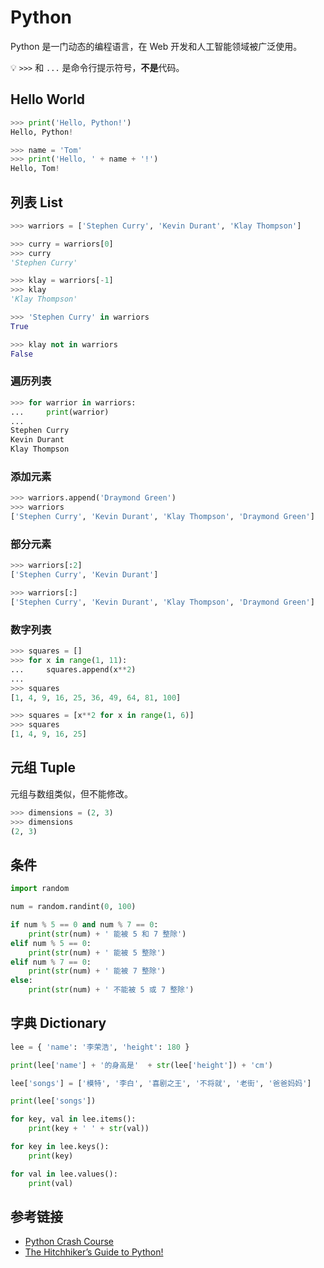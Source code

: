# Python 

Python 是一门动态的编程语言，在 Web 开发和人工智能领域被广泛使用。

💡 `>>>` 和 `...` 是命令行提示符号，**不是**代码。

## Hello World
```python
>>> print('Hello, Python!')
Hello, Python!

>>> name = 'Tom'
>>> print('Hello, ' + name + '!')
Hello, Tom!
```

## 列表 List
```python
>>> warriors = ['Stephen Curry', 'Kevin Durant', 'Klay Thompson']

>>> curry = warriors[0]
>>> curry
'Stephen Curry'

>>> klay = warriors[-1]
>>> klay
'Klay Thompson'

>>> 'Stephen Curry' in warriors
True

>>> klay not in warriors
False
```
### 遍历列表
```python
>>> for warrior in warriors:
...     print(warrior)
...
Stephen Curry
Kevin Durant
Klay Thompson
```

### 添加元素
```python
>>> warriors.append('Draymond Green')
>>> warriors
['Stephen Curry', 'Kevin Durant', 'Klay Thompson', 'Draymond Green']
```
### 部分元素
```python
>>> warriors[:2]
['Stephen Curry', 'Kevin Durant']

>>> warriors[:]
['Stephen Curry', 'Kevin Durant', 'Klay Thompson', 'Draymond Green']
```

### 数字列表
```python
>>> squares = []
>>> for x in range(1, 11):
...     squares.append(x**2)
...
>>> squares
[1, 4, 9, 16, 25, 36, 49, 64, 81, 100]

>>> squares = [x**2 for x in range(1, 6)]
>>> squares
[1, 4, 9, 16, 25]
```
## 元组 Tuple
元组与数组类似，但不能修改。
```python
>>> dimensions = (2, 3)
>>> dimensions
(2, 3)
```
## 条件
```python
import random

num = random.randint(0, 100)

if num % 5 == 0 and num % 7 == 0:
    print(str(num) + ' 能被 5 和 7 整除')
elif num % 5 == 0:
    print(str(num) + ' 能被 5 整除')
elif num % 7 == 0:
    print(str(num) + ' 能被 7 整除')
else:
    print(str(num) + ' 不能被 5 或 7 整除')
```

## 字典 Dictionary
```python
lee = { 'name': '李荣浩', 'height': 180 }

print(lee['name'] + '的身高是'  + str(lee['height']) + 'cm')

lee['songs'] = ['模特', '李白', '喜剧之王', '不将就', '老街', '爸爸妈妈']

print(lee['songs'])

for key, val in lee.items():
    print(key + ' ' + str(val))

for key in lee.keys():
    print(key)

for val in lee.values():
    print(val)
```

## 参考链接
* [Python Crash Course](http://ehmatthes.github.io/pcc/cheatsheets/README.html)
* [The Hitchhiker’s Guide to Python!](http://docs.python-guide.org/en/latest)
